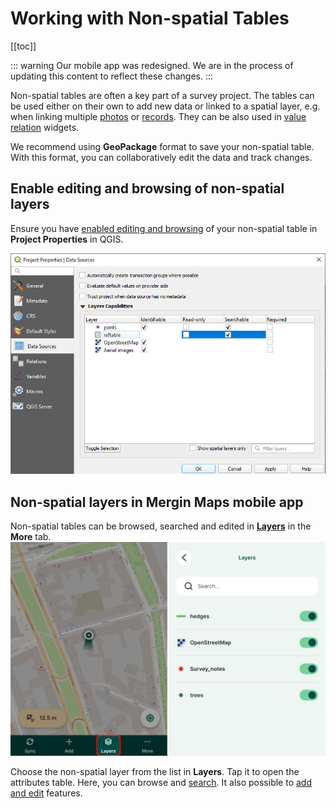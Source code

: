 # Working with Non-spatial Tables
[[toc]]

::: warning
Our mobile app was redesigned. We are in the process of updating this content to reflect these changes.
:::

Non-spatial tables are often a key part of a survey project. The tables can be used either on their own to add new data or linked to a spatial layer, e.g. when linking multiple [photos](./attach-multiple-photos-to-features/) or [records](./one-to-n-relations/). They can be also used in [value relation](../layer/settingup_forms/#value-relation) widgets.

We recommend using **GeoPackage** format to save your non-spatial table. With this format, you can collaboratively edit the data and track changes.

## Enable editing and browsing of non-spatial layers
Ensure you have [enabled editing and browsing](../gis/search_data/) of your non-spatial table in **Project Properties** in QGIS.

![QGIS project properties editing and browsing setup](./qgis_nonspatial_properties.jpg "QGIS project properties editing and browsing setup")

## Non-spatial layers in Mergin Maps mobile app
Non-spatial tables can be browsed, searched and edited in [**Layers**](../field/layers/) in the **More** tab.
![Layers in Mergin Maps mobile app](../field/mobile-app-ui/mobile-app-layers.jpg "Layers in Mergin Maps mobile app")

Choose the non-spatial layer from the list in **Layers**. Tap it to open the attributes table. Here, you can browse and [search](../gis/search_data/#searching-for-values-in-mergin-maps-mobile-app). It also possible to [add and edit](../field/mobile-features/#add-non-spatial-features) features.

